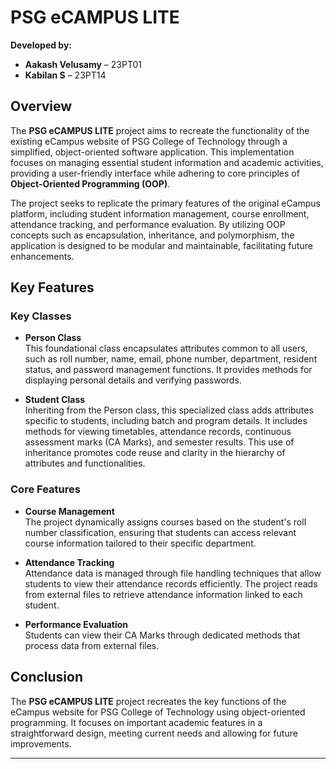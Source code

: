 # PSG eCAMPUS LITE

**Developed by:**
- **Aakash Velusamy** – 23PT01
- **Kabilan S** – 23PT14

## Overview
The **PSG eCAMPUS LITE** project aims to recreate the functionality of the existing eCampus website of PSG College of Technology through a simplified, object-oriented software application. This implementation focuses on managing essential student information and academic activities, providing a user-friendly interface while adhering to core principles of **Object-Oriented Programming (OOP)**.

The project seeks to replicate the primary features of the original eCampus platform, including student information management, course enrollment, attendance tracking, and performance evaluation. By utilizing OOP concepts such as encapsulation, inheritance, and polymorphism, the application is designed to be modular and maintainable, facilitating future enhancements.

## Key Features

### Key Classes
- **Person Class**  
  This foundational class encapsulates attributes common to all users, such as roll number, name, email, phone number, department, resident status, and password management functions. It provides methods for displaying personal details and verifying passwords.

- **Student Class**  
  Inheriting from the Person class, this specialized class adds attributes specific to students, including batch and program details. It includes methods for viewing timetables, attendance records, continuous assessment marks (CA Marks), and semester results. This use of inheritance promotes code reuse and clarity in the hierarchy of attributes and functionalities.

### Core Features
- **Course Management**  
  The project dynamically assigns courses based on the student's roll number classification, ensuring that students can access relevant course information tailored to their specific department.

- **Attendance Tracking**  
  Attendance data is managed through file handling techniques that allow students to view their attendance records efficiently. The project reads from external files to retrieve attendance information linked to each student.

- **Performance Evaluation**  
  Students can view their CA Marks through dedicated methods that process data from external files.

## Conclusion
The **PSG eCAMPUS LITE** project recreates the key functions of the eCampus website for PSG College of Technology using object-oriented programming. It focuses on important academic features in a straightforward design, meeting current needs and allowing for future improvements.

---
